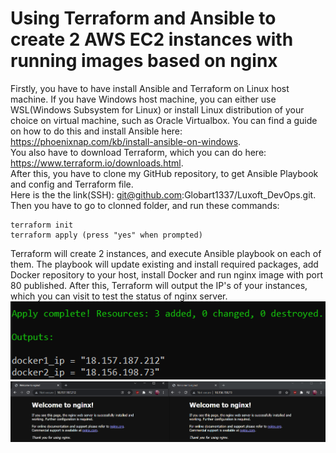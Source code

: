 # Using Terraform and Ansible to create 2 AWS EC2 instances with running images based on nginx
Firstly, you have to have install Ansible and Terraform on Linux host machine.
If you have Windows host machine, you can either use WSL(Windows Subsystem for Linux) or install Linux distribution of your choice on virtual machine, such as Oracle Virtualbox. You can find a guide on how to do this and install Ansible here: https://phoenixnap.com/kb/install-ansible-on-windows. <br>
You also have to download Terraform, which you can do here: https://www.terraform.io/downloads.html. <br>
After this, you have to clone my GitHub repository, to get Ansible Playbook and config and Terraform file. <br>
Here is the the link(SSH): git@github.com:Globart1337/Luxoft_DevOps.git. <br>
Then you have to go to clonned folder, and run these commands:
``` 
terraform init
terraform apply (press "yes" when prompted)
``` 
Terraform will create 2 instances, and execute Ansible playbook on each of them. The playbook will update existing and install required packages, add Docker repository to your host, install Docker and run nginx image with port 80 published. After this, Terraform will output the IP's of your instances, which you can visit to test the status of nginx server. <br>
![](images/img1.png)
![](images/img2.png)
